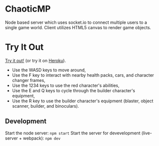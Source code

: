 # ChaoticMP
Node based server which uses socket.io to connect multiple users to a single game world. 
Client utilizes HTML5 canvas to render game objects.

# Try It Out
[Try it out!](https://chaoticmp.simoncousineau.com) (or try it on [Heroku](https://chaoticmp.herokuapp.com/ "Go to Heroku")).

* Use the WASD keys to move around,
* Use the F key to interact with nearby health packs, cars, and character changer frames,
* Use the 1234 keys to use the red character's abilities,
* Use the E and Q keys to cycle through the builder character's equipment,
* Use the R key to use the builder character's equipment (blaster, object scanner, builder, and binoculars).

## Development

Start the node server: `npm start`
Start the server for devevelopment (live-server + webpack): `npm dev`
